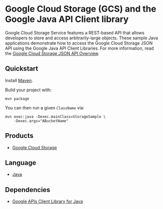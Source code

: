 # Google Cloud Storage (GCS) and the Google Java API Client library

Google Cloud Storage Service features a REST-based API that allows developers to store and access arbitrarily-large objects. These sample Java applications demonstrate how to access the Google Cloud Storage JSON API using the Google Java API Client Libraries. For more information, read the [Google Cloud Storage JSON API Overview][1].

## Quickstart

Install [Maven](http://maven.apache.org/).

Build your project with:

	mvn package

You can then run a given `ClassName` via:

	mvn exec:java -Dexec.mainClass=StorageSample \
		-Dexec.args="ABucketName"

## Products
- [Google Cloud Storage][2]

## Language
- [Java][3]

## Dependencies
- [Google APIs Client Library for Java][4]

[1]: https://cloud.google.com/storage/docs/json_api
[2]: https://cloud.google.com/storage
[3]: https://java.com
[4]: http://code.google.com/p/google-api-java-client/


